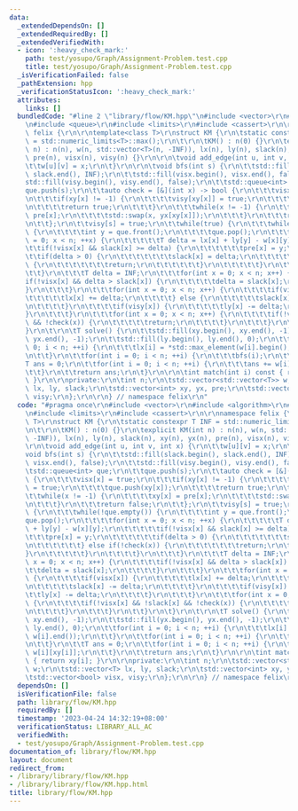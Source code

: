 ```yaml
---
data:
  _extendedDependsOn: []
  _extendedRequiredBy: []
  _extendedVerifiedWith:
  - icon: ':heavy_check_mark:'
    path: test/yosupo/Graph/Assignment-Problem.test.cpp
    title: test/yosupo/Graph/Assignment-Problem.test.cpp
  _isVerificationFailed: false
  _pathExtension: hpp
  _verificationStatusIcon: ':heavy_check_mark:'
  attributes:
    links: []
  bundledCode: "#line 2 \"library/flow/KM.hpp\"\n#include <vector>\r\n#include <algorithm>\r\
    \n#include <queue>\r\n#include <limits>\r\n#include <cassert>\r\n\r\nnamespace\
    \ felix {\r\n\r\ntemplate<class T>\r\nstruct KM {\r\n\tstatic constexpr T INF\
    \ = std::numeric_limits<T>::max();\r\n\t\r\n\tKM() : n(0) {}\r\n\texplicit KM(int\
    \ n) : n(n), w(n, std::vector<T>(n, -INF)), lx(n), ly(n), slack(n), xy(n), yx(n),\
    \ pre(n), visx(n), visy(n) {}\r\n\r\n\tvoid add_edge(int u, int v, int x) {\r\n\
    \t\tw[u][v] = x;\r\n\t}\r\n\r\n\tvoid bfs(int s) {\r\n\t\tstd::fill(slack.begin(),\
    \ slack.end(), INF);\r\n\t\tstd::fill(visx.begin(), visx.end(), false);\r\n\t\t\
    std::fill(visy.begin(), visy.end(), false);\r\n\t\tstd::queue<int> que;\r\n\t\t\
    que.push(s);\r\n\t\tauto check = [&](int x) -> bool {\r\n\t\t\tvisx[x] = true;\r\
    \n\t\t\tif(xy[x] != -1) {\r\n\t\t\t\tvisy[xy[x]] = true;\r\n\t\t\t\tque.push(xy[x]);\r\
    \n\t\t\t\treturn true;\r\n\t\t\t}\r\n\t\t\twhile(x != -1) {\r\n\t\t\t\txy[x] =\
    \ pre[x];\r\n\t\t\t\tstd::swap(x, yx[xy[x]]);\r\n\t\t\t}\r\n\t\t\treturn false;\r\
    \n\t\t};\r\n\t\tvisy[s] = true;\r\n\t\twhile(true) {\r\n\t\t\twhile(!que.empty())\
    \ {\r\n\t\t\t\tint y = que.front();\r\n\t\t\t\tque.pop();\r\n\t\t\t\tfor(int x\
    \ = 0; x < n; ++x) {\r\n\t\t\t\t\tT delta = lx[x] + ly[y] - w[x][y];\r\n\t\t\t\
    \t\tif(!visx[x] && slack[x] >= delta) {\r\n\t\t\t\t\t\tpre[x] = y;\r\n\t\t\t\t\
    \t\tif(delta > 0) {\r\n\t\t\t\t\t\t\tslack[x] = delta;\r\n\t\t\t\t\t\t} else if(!check(x))\
    \ {\r\n\t\t\t\t\t\t\treturn;\r\n\t\t\t\t\t\t}\r\n\t\t\t\t\t}\r\n\t\t\t\t}\r\n\t\
    \t\t}\r\n\t\t\tT delta = INF;\r\n\t\t\tfor(int x = 0; x < n; x++) {\r\n\t\t\t\t\
    if(!visx[x] && delta > slack[x]) {\r\n\t\t\t\t\tdelta = slack[x];\r\n\t\t\t\t\
    }\r\n\t\t\t}\r\n\t\t\tfor(int x = 0; x < n; x++) {\r\n\t\t\t\tif(visx[x]) {\r\n\
    \t\t\t\t\tlx[x] += delta;\r\n\t\t\t\t} else {\r\n\t\t\t\t\tslack[x] -= delta;\r\
    \n\t\t\t\t}\r\n\t\t\t\tif(visy[x]) {\r\n\t\t\t\t\tly[x] -= delta;\r\n\t\t\t\t\
    }\r\n\t\t\t}\r\n\t\t\tfor(int x = 0; x < n; x++) {\r\n\t\t\t\tif(!visx[x] && !slack[x]\
    \ && !check(x)) {\r\n\t\t\t\t\treturn;\r\n\t\t\t\t}\r\n\t\t\t}\r\n\t\t}\r\n\t\
    }\r\n\t\r\n\tT solve() {\r\n\t\tstd::fill(xy.begin(), xy.end(), -1);\r\n\t\tstd::fill(yx.begin(),\
    \ yx.end(), -1);\r\n\t\tstd::fill(ly.begin(), ly.end(), 0);\r\n\t\tfor(int i =\
    \ 0; i < n; ++i) {\r\n\t\t\tlx[i] = *std::max_element(w[i].begin(), w[i].end());\r\
    \n\t\t}\r\n\t\tfor(int i = 0; i < n; ++i) {\r\n\t\t\tbfs(i);\r\n\t\t}\r\n\t\t\
    T ans = 0;\r\n\t\tfor(int i = 0; i < n; ++i) {\r\n\t\t\tans += w[i][xy[i]];\r\n\
    \t\t}\r\n\t\treturn ans;\r\n\t}\r\n\r\n\tint match(int i) const { return xy[i];\
    \ }\r\n\r\nprivate:\r\n\tint n;\r\n\tstd::vector<std::vector<T>> w;\r\n\tstd::vector<T>\
    \ lx, ly, slack;\r\n\tstd::vector<int> xy, yx, pre;\r\n\tstd::vector<bool> visx,\
    \ visy;\r\n};\r\n\r\n} // namespace felix\r\n"
  code: "#pragma once\r\n#include <vector>\r\n#include <algorithm>\r\n#include <queue>\r\
    \n#include <limits>\r\n#include <cassert>\r\n\r\nnamespace felix {\r\n\r\ntemplate<class\
    \ T>\r\nstruct KM {\r\n\tstatic constexpr T INF = std::numeric_limits<T>::max();\r\
    \n\t\r\n\tKM() : n(0) {}\r\n\texplicit KM(int n) : n(n), w(n, std::vector<T>(n,\
    \ -INF)), lx(n), ly(n), slack(n), xy(n), yx(n), pre(n), visx(n), visy(n) {}\r\n\
    \r\n\tvoid add_edge(int u, int v, int x) {\r\n\t\tw[u][v] = x;\r\n\t}\r\n\r\n\t\
    void bfs(int s) {\r\n\t\tstd::fill(slack.begin(), slack.end(), INF);\r\n\t\tstd::fill(visx.begin(),\
    \ visx.end(), false);\r\n\t\tstd::fill(visy.begin(), visy.end(), false);\r\n\t\
    \tstd::queue<int> que;\r\n\t\tque.push(s);\r\n\t\tauto check = [&](int x) -> bool\
    \ {\r\n\t\t\tvisx[x] = true;\r\n\t\t\tif(xy[x] != -1) {\r\n\t\t\t\tvisy[xy[x]]\
    \ = true;\r\n\t\t\t\tque.push(xy[x]);\r\n\t\t\t\treturn true;\r\n\t\t\t}\r\n\t\
    \t\twhile(x != -1) {\r\n\t\t\t\txy[x] = pre[x];\r\n\t\t\t\tstd::swap(x, yx[xy[x]]);\r\
    \n\t\t\t}\r\n\t\t\treturn false;\r\n\t\t};\r\n\t\tvisy[s] = true;\r\n\t\twhile(true)\
    \ {\r\n\t\t\twhile(!que.empty()) {\r\n\t\t\t\tint y = que.front();\r\n\t\t\t\t\
    que.pop();\r\n\t\t\t\tfor(int x = 0; x < n; ++x) {\r\n\t\t\t\t\tT delta = lx[x]\
    \ + ly[y] - w[x][y];\r\n\t\t\t\t\tif(!visx[x] && slack[x] >= delta) {\r\n\t\t\t\
    \t\t\tpre[x] = y;\r\n\t\t\t\t\t\tif(delta > 0) {\r\n\t\t\t\t\t\t\tslack[x] = delta;\r\
    \n\t\t\t\t\t\t} else if(!check(x)) {\r\n\t\t\t\t\t\t\treturn;\r\n\t\t\t\t\t\t\
    }\r\n\t\t\t\t\t}\r\n\t\t\t\t}\r\n\t\t\t}\r\n\t\t\tT delta = INF;\r\n\t\t\tfor(int\
    \ x = 0; x < n; x++) {\r\n\t\t\t\tif(!visx[x] && delta > slack[x]) {\r\n\t\t\t\
    \t\tdelta = slack[x];\r\n\t\t\t\t}\r\n\t\t\t}\r\n\t\t\tfor(int x = 0; x < n; x++)\
    \ {\r\n\t\t\t\tif(visx[x]) {\r\n\t\t\t\t\tlx[x] += delta;\r\n\t\t\t\t} else {\r\
    \n\t\t\t\t\tslack[x] -= delta;\r\n\t\t\t\t}\r\n\t\t\t\tif(visy[x]) {\r\n\t\t\t\
    \t\tly[x] -= delta;\r\n\t\t\t\t}\r\n\t\t\t}\r\n\t\t\tfor(int x = 0; x < n; x++)\
    \ {\r\n\t\t\t\tif(!visx[x] && !slack[x] && !check(x)) {\r\n\t\t\t\t\treturn;\r\
    \n\t\t\t\t}\r\n\t\t\t}\r\n\t\t}\r\n\t}\r\n\t\r\n\tT solve() {\r\n\t\tstd::fill(xy.begin(),\
    \ xy.end(), -1);\r\n\t\tstd::fill(yx.begin(), yx.end(), -1);\r\n\t\tstd::fill(ly.begin(),\
    \ ly.end(), 0);\r\n\t\tfor(int i = 0; i < n; ++i) {\r\n\t\t\tlx[i] = *std::max_element(w[i].begin(),\
    \ w[i].end());\r\n\t\t}\r\n\t\tfor(int i = 0; i < n; ++i) {\r\n\t\t\tbfs(i);\r\
    \n\t\t}\r\n\t\tT ans = 0;\r\n\t\tfor(int i = 0; i < n; ++i) {\r\n\t\t\tans +=\
    \ w[i][xy[i]];\r\n\t\t}\r\n\t\treturn ans;\r\n\t}\r\n\r\n\tint match(int i) const\
    \ { return xy[i]; }\r\n\r\nprivate:\r\n\tint n;\r\n\tstd::vector<std::vector<T>>\
    \ w;\r\n\tstd::vector<T> lx, ly, slack;\r\n\tstd::vector<int> xy, yx, pre;\r\n\
    \tstd::vector<bool> visx, visy;\r\n};\r\n\r\n} // namespace felix\r\n"
  dependsOn: []
  isVerificationFile: false
  path: library/flow/KM.hpp
  requiredBy: []
  timestamp: '2023-04-24 14:32:19+08:00'
  verificationStatus: LIBRARY_ALL_AC
  verifiedWith:
  - test/yosupo/Graph/Assignment-Problem.test.cpp
documentation_of: library/flow/KM.hpp
layout: document
redirect_from:
- /library/library/flow/KM.hpp
- /library/library/flow/KM.hpp.html
title: library/flow/KM.hpp
---
```


